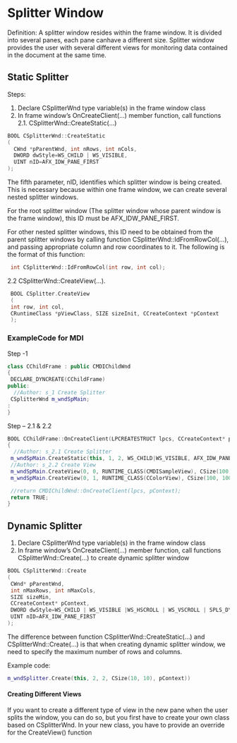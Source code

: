 # Splitter Window
<!--markdownlint-disable MD013 MD029 MD036 MD024 MD033 MD040 MD042 MD001 MD051 MD025-->
Definition: A splitter window resides within the frame window. It is divided into several panes, each pane canhave a different size. Splitter window provides the user with several different views for monitoring
data contained in the document at the same time.

## Static Splitter

Steps:

1. Declare CSplitterWnd type variable(s) in the frame window class
2. In frame window’s OnCreateClient(…) member function, call functions
   2.1. CSplitterWnd::CreateStatic(…)

```cpp
BOOL CSplitterWnd::CreateStatic
(
  CWnd *pParentWnd, int nRows, int nCols,
  DWORD dwStyle=WS_CHILD | WS_VISIBLE,
  UINT nID=AFX_IDW_PANE_FIRST
);
```

The fifth parameter, nID, identifies which splitter window is being created. This is necessary because
within one frame window, we can create several nested splitter windows.

For the root splitter window (The splitter window whose parent window is the frame window), this ID must be AFX_IDW_PANE_FIRST.

For other nested splitter windows, this ID need to be obtained from the parent splitter windows by calling
function CSplitterWnd::IdFromRowCol(…), and passing appropriate column and row coordinates to it. The
following is the format of this function:

```cpp
 int CSplitterWnd::IdFromRowCol(int row, int col);
```

2.2 CSplitterWnd::CreateView(…).

```cpp
 BOOL CSplitter.CreateView
 (
 int row, int col,
 CRuntimeClass *pViewClass, SIZE sizeInit, CCreateContext *pContext
 );
```

### ExampleCode for MDI

Step -1

```cpp
class CChildFrame : public CMDIChildWnd
{
 DECLARE_DYNCREATE(CChildFrame)
public:
  //Author: s_1 Create Splitter
 CSplitterWnd m_wndSpMain;
:
}
```

Step – 2.1 & 2.2

```cpp
BOOL CChildFrame::OnCreateClient(LPCREATESTRUCT lpcs, CCreateContext* pContext)
{
  //Author: s_2.1 Create Splitter
 m_wndSpMain.CreateStatic(this, 1, 2, WS_CHILD|WS_VISIBLE, AFX_IDW_PANE_FIRST);
 //Author: s_2.2 Create View
 m_wndSpMain.CreateView(0, 0, RUNTIME_CLASS(CMDISampleView), CSize(100, 100), pContext);
 m_wndSpMain.CreateView(0, 1, RUNTIME_CLASS(CColorView), CSize(100, 100), pContext);

 //return CMDIChildWnd::OnCreateClient(lpcs, pContext);
 return TRUE;
}
```

## Dynamic Splitter

1. Declare CSplitterWnd type variable(s) in the frame window class
2. In frame window’s OnCreateClient(…) member function, call functions CSplitterWnd::Create(…) to create dynamic splitter window

```cpp
BOOL CSplitterWnd::Create
(
 CWnd* pParentWnd,
 int nMaxRows, int nMaxCols,
 SIZE sizeMin,
 CCreateContext* pContext,
 DWORD dwStyle=WS_CHILD | WS_VISIBLE |WS_HSCROLL | WS_VSCROLL | SPLS_DYNAMIC_SPLIT,
 UINT nID=AFX_IDW_PANE_FIRST
);
```

The difference between function CSplitterWnd::CreateStatic(…) and CSplitterWnd::Create(…)
is that when creating dynamic splitter window, we need to specify the maximum number of rows and columns.

Example code:

```cpp
m_wndSplitter.Create(this, 2, 2, CSize(10, 10), pContext))
```

#### Creating Different Views

If you want to create a different type of view in the new pane when the user splits the window, you can do so, but you first have to create your own class based on CSplitterWnd. In your new class, you have to provide an override for the CreateView() function
